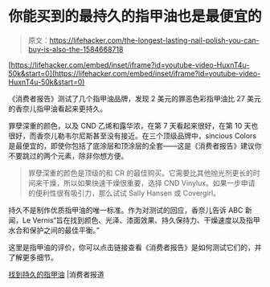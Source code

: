 # 你能买到的最持久的指甲油也是最便宜的

> 原文：<https://lifehacker.com/the-longest-lasting-nail-polish-you-can-buy-is-also-the-1584668718>

 [https://lifehacker.com/embed/inset/iframe?id=youtube-video-HuxnT4u-50k&start=0](https://lifehacker.com/embed/inset/iframe?id=youtube-video-HuxnT4u-50k&start=0) 

《消费者报告》测试了几个指甲油品牌，发现 2 美元的罪恶色彩指甲油比 27 美元的香奈儿指甲油看起来更持久。



罪孽深重的颜色，以及 CND 乙烯和露华浓，在第 7 天看起来很好，在第 10 天也很好，而香奈儿勒韦尔尼斯甚至没有接近。在三个顶级品牌中，sincious Colors 是最便宜的，即使你包括了底涂层和顶涂层的全套——这是《消费者报告》建议你不要跳过的两个元素，除非你想方便。

> 罪孽深重的颜色是顶级的和 CR 的最佳购买。它需要比其他抛光剂更长的时间来干燥，所以如果快速干燥很重要，选择 CND Vinylux。如果一步申请的便利性很有吸引力，那么试试 Sally Hansen 或 Covergirl。

持久不是制作优质指甲油的唯一标准。作为对测试的回应，香奈儿告诉 ABC 新闻，Le Vernis“旨在找到颜色、光泽、漆面效果、持久保持力、干燥速度以及指甲水合和保护之间的最佳平衡。”

这里是指甲油的评价，你可以点击链接查看《消费者报告》是如何测试它们的，并了解更多细节。

[找到持久的指甲油](http://www.consumerreports.org/cro/magazine/2014/07/find-a-nail-polish-that-lasts/index.htm) |消费者报道